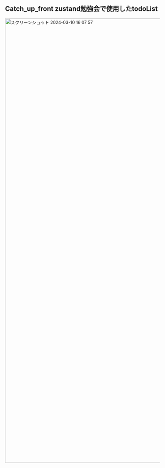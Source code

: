 ## Catch_up_front zustand勉強会で使用したtodoList
<img width="1440" alt="スクリーンショット 2024-03-10 16 07 57" src="https://github.com/niya-baku/zustand-todoList/assets/40636920/ca69733a-4b80-48b9-a0c1-d003b8b584f2">
